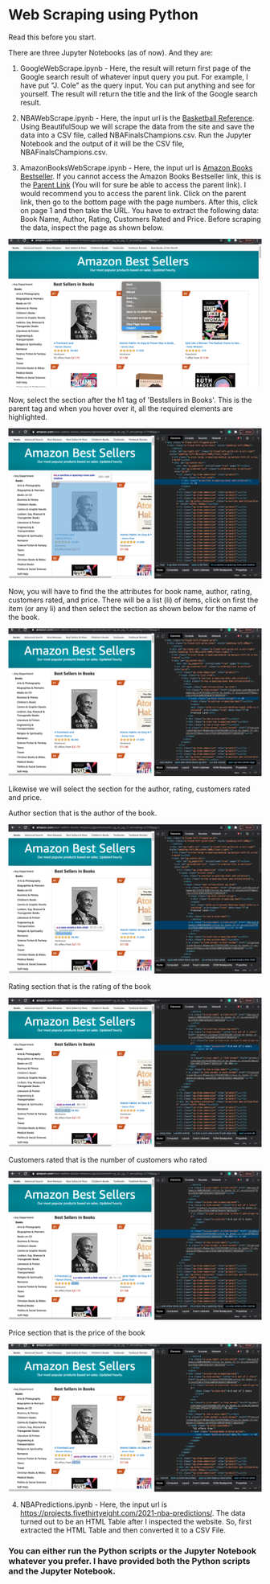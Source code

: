 # Web Scraping using Python

Read this before you start. 

There are three Jupyter Notebooks (as of now). And they are:

1. GoogleWebScrape.ipynb - Here, the result will return first page of the Google search result of whatever input query you put. For example, I have put "J. Cole" as the query input. You can put anything and see for yourself. The result will return the title and the link of the Google search result. 

2. NBAWebScrape.ipynb - Here, the input url is the [Basketball Reference](https://www.basketball-reference.com/playoffs/). Using BeautifulSoup we will scrape the data from the site and save the data into a CSV file, called NBAFinalsChampions.csv. Run the Jupyter Notebook and the output of it will be the CSV file, NBAFinalsChampions.csv.

3. AmazonBooksWebScrape.ipynb - Here, the input url is [Amazon Books Bestseller](https://www.amazon.com/best-sellers-books-Amazon/zgbs/books/ref=zg_bs_pg_1?_encoding=UTF8&pg=1). If you cannot access the Amazon Books Bestseller link, this is the [Parent Link](https://www.amazon.com/gp/bestsellers/books/) (You will for sure be able to access the parent link). I would recommend you to access the parent link. Click on the parent link, then go to the bottom page with the page numbers. After this, click on page 1 and then take the URL. You have to extract the following data: Book Name, Author, Rating, Customers Rated and Price. Before scraping the data, inspect the page as shown below. 

![](ScreenshotsIgnore/AmazonBooksSS1.png) 

Now, select the section after the h1 tag of 'Bestsllers in Books'. This is the parent tag and when you hover over it, all the required elements are highlighted. 

![](ScreenshotsIgnore/AmazonBooksSS2.png) 

Now, you will have to find the the attributes for book name, author, rating, customers rated, and price. There will be a list (li) of items, click on first the item (or any li) and then select the section as shown below for the name of the book. 

![](ScreenshotsIgnore/AmazonBooksSS3.png) 

Likewise we will select the section for the author, rating, customers rated and price.

Author section that is the author of the book. 

![](ScreenshotsIgnore/AmazonBooksSS4.png)

Rating section that is the rating of the book

![](ScreenshotsIgnore/AmazonBooksSS5.png) 

Customers rated that is the number of customers who rated

![](ScreenshotsIgnore/AmazonBooksSS6.png) 

Price section that is the price of the book

![](ScreenshotsIgnore/AmazonBooksSS7.png) 

4. NBAPredictions.ipynb - Here, the input url is https://projects.fivethirtyeight.com/2021-nba-predictions/. The data turned out to be an HTML Table after I inspected the website. So, first extracted the HTML Table and then converted it to a CSV File. 

### You can either run the Python scripts or the Jupyter Notebook whatever you prefer. I have provided both the Python scripts and the Jupyter Notebook. 
